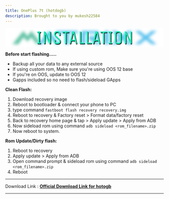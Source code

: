 ```yaml
---
title: OnePlus 7t (hotdogb)
description: Brought to you by mukesh22584
---
```

<a href="#"><img align="center" img src="/assets/installation.png" /></a>

**Before start flashing.....**
- Backup all your data to any external source
- If using custom rom, Make sure you're using OOS 12 base
- If you're on OOS, update to OOS 12 
- Gapps included so no need to flash/sideload GApps

**Clean Flash:**
1. Download recovery image
2. Reboot to bootloader & connect your phone to PC
3. type command ```fastboot flash recovery recovery.img```
4. Reboot to recovery & Factory reset > Format data/factory reset
5. Back to recovery home page & tap > Apply update > Apply from ADB
5. Now sideload rom using command ```adb sideload <rom_filename>.zip```
7. Now reboot to system.

**Rom Update/Dirty flash:**
1. Reboot to recovery
2. Apply update > Apply from ADB
3. Open command prompt & sideload rom using command ```adb sideload <rom_filename>.zip```
4. Reboot

----
Download Link : [**Official Download Link for hotogb**](https://sourceforge.net/projects/projectmatrixx/files/Android-14/hotdogb/)

----
